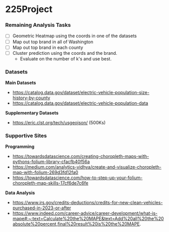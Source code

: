 # 225Project

### Remaining Analysis Tasks
* [ ] Geometric Heatmap using the coords in one of the datasets
* [ ] Map out top brand in all of Washington
* [ ] Map out top brand in each county
* [ ] Cluster prediction using the coords and the brand.
    * Evaluate on the number of k's and use best.

### Datasets
**Main Datasets**
* https://catalog.data.gov/dataset/electric-vehicle-population-size-history-by-county
* https://catalog.data.gov/dataset/electric-vehicle-population-data

**Supplementary Datasets**
* https://eric.clst.org/tech/usgeojson/ (500Ks)

### Supportive Sites
**Programming**
* https://towardsdatascience.com/creating-choropleth-maps-with-pythons-folium-library-cfacfb40f56a
* https://medium.com/analytics-vidhya/create-and-visualize-choropleth-map-with-folium-269d3fd12fa0
* https://towardsdatascience.com/how-to-step-up-your-folium-choropleth-map-skills-17cf6de7c6fe

**Data Analysis**
* https://www.irs.gov/credits-deductions/credits-for-new-clean-vehicles-purchased-in-2023-or-after
* https://www.indeed.com/career-advice/career-development/what-is-mape#:~:text=Calculate%20the%20MAPE&text=Add%20all%20the%20absolute%20percent,final%20result%20is%20the%20MAPE.